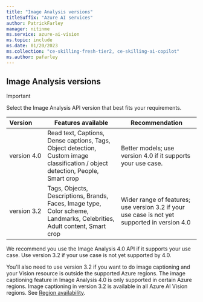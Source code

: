 ```yaml
---
title: "Image Analysis versions"
titleSuffix: "Azure AI services"
author: PatrickFarley
manager: nitinme
ms.service: azure-ai-vision
ms.topic: include
ms.date: 01/20/2023
ms.collection: "ce-skilling-fresh-tier2, ce-skilling-ai-copilot"
ms.author: pafarley
---
```


## Image Analysis versions

> [!IMPORTANT]
> Select the Image Analysis API version that best fits your requirements.
>
> | Version | Features available | Recommendation&nbsp;|
> |:----------|--------------|-------------------------|
> | version&nbsp;4.0 | Read text, Captions, Dense captions, Tags, Object detection, Custom image classification / object detection, People, Smart crop | Better models; use version 4.0 if it supports your use case. |
> | version&nbsp;3.2 | Tags, Objects, Descriptions, Brands, Faces, Image type, Color scheme, Landmarks, Celebrities, Adult content, Smart crop | Wider range of features; use version 3.2 if your use case is not yet supported in version 4.0 |
> 
> We recommend you use the Image Analysis 4.0 API if it supports your use case. Use version 3.2 if your use case is not yet supported by 4.0.
>
> You'll also need to use version 3.2 if you want to do image captioning and your Vision resource is outside the supported Azure regions. The image captioning feature in Image Analysis 4.0 is only supported in certain Azure regions. Image captioning in version 3.2 is available in all Azure AI Vision regions. See [Region availability](/azure/ai-services/computer-vision/overview-image-analysis#region-availability).

